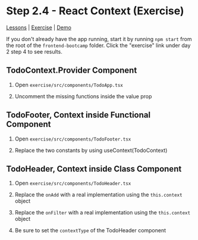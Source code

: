 # Step 2.4 - React Context (Exercise)

[Lessons](../) | [Exercise](./exercise/) | [Demo](./demo/)

If you don't already have the app running, start it by running `npm start` from the root of the `frontend-bootcamp` folder. Click the "exercise" link under day 2 step 4 to see results.

## TodoContext.Provider Component

1. Open `exercise/src/components/TodoApp.tsx`

2. Uncomment the missing functions inside the value prop

## TodoFooter, Context inside Functional Component

1. Open `exercise/src/components/TodoFooter.tsx`

2. Replace the two constants by using useContext(TodoContext)

## TodoHeader, Context inside Class Component

1. Open `exercise/src/components/TodoHeader.tsx`

2. Replace the `onAdd` with a real implementation using the `this.context` object

3. Replace the `onFilter` with a real implementation using the `this.context` object

4. Be sure to set the `contextType` of the TodoHeader component
